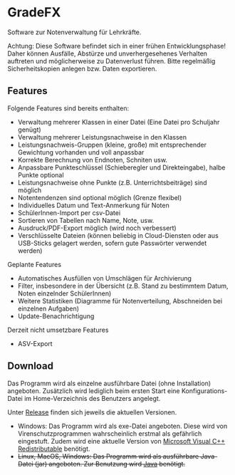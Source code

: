 # GradeFX

Software zur Notenverwaltung für Lehrkräfte.

Achtung: Diese Software befindet sich in einer frühen Entwicklungsphase! Daher können Ausfälle, Abstürze und unverhergesehenes Verhalten auftreten und möglicherweise zu Datenverlust führen. Bitte regelmäßig Sicherheitskopien anlegen bzw. Daten exportieren.

## Features
Folgende Features sind bereits enthalten:
* Verwaltung mehrerer Klassen in einer Datei (Eine Datei pro Schuljahr genügt)
* Verwaltung mehrerer Leistungsnachweise in den Klassen
* Leistungsnachweis-Gruppen (kleine, große) mit entsprechender Gewichtung vorhanden und voll anpassbar
* Korrekte Berechnung von Endnoten, Schniten usw.
* Anpassbare Punkteschlüssel (Schieberegler und Direkteingabe), halbe Punkte optional
* Leistungsnachweise ohne Punkte (z.B. Unterrichtsbeiträge) sind möglich
* Notentendenzen sind optional möglich (Grenze flexibel)
* Individuelles Datum und Text-Anmerkung für Noten
* SchülerInnen-Import per csv-Datei
* Sortieren von Tabellen nach Name, Note, usw.
* Ausdruck/PDF-Export möglich (wird noch verbessert)
* Verschlüsselte Dateien (können beliebig in Cloud-Diensten oder aus USB-Sticks gelagert werden, sofern gute Passwörter verwendet werden)

Geplante Features
* Automatisches Ausfüllen von Umschlägen für Archivierung
* Filter, insbesondere in der Übersicht (z.B. Stand zu bestimmtem Datum, Noten einzelnder SchülerInnen)
* Weitere Statistiken (Diagramme für Notenverteilung, Abschneiden bei einzelnen Aufgaben)
* Update-Benachrichtigung

Derzeit nicht umsetzbare Features
* ASV-Export

## Download
Das Programm wird als einzelne ausführbare Datei (ohne Installation) angeboten. Zusätzlich wird lediglich beim ersten Start eine Konfigurations-Datei im Home-Verzeichnis des Benutzers angelegt.

Unter [Release](https://github.com/fabiankaschta/GradeFX/releases/latest) finden sich jeweils die aktuellen Versionen.
* Windows: Das Programm wird als exe-Datei angeboten. Diese wird von Virenschutzprogrammen wahrscheinlich erstmal als gefährlich eingestuft. Zudem wird eine aktuelle Version von [Microsoft Visual C++ Redistributable](https://learn.microsoft.com/de-de/cpp/windows/latest-supported-vc-redist?view=msvc-170#latest-microsoft-visual-c-redistributable-version) benötigt.
* ~~Linux, MacOS, Windows: Das Programm wird als ausführbare Java-Datei (jar) angeboten. Zur Benutzung wird [Java](https://www.java.com/de/download/) benötigt.~~
